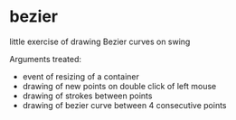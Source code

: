 # bezier
little exercise of drawing Bezier curves on swing 

Arguments treated:
- event of resizing of a container
- drawing of new points on double click of left mouse
- drawing of strokes between points
- drawing of bezier curve between 4 consecutive points
